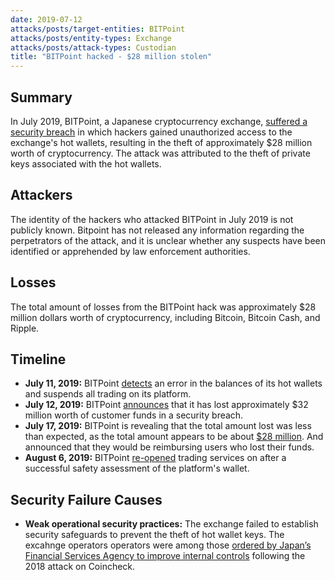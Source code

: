 ```yaml
---
date: 2019-07-12
attacks/posts/target-entities: BITPoint
attacks/posts/entity-types: Exchange
attacks/posts/attack-types: Custodian
title: "BITPoint hacked - $28 million stolen"
---
```


## Summary

In July 2019, BITPoint, a Japanese cryptocurrency exchange, [suffered a security breach](https://www.bloomberg.com/news/articles/2019-07-12/japan-s-bitpoint-loses-32m-in-lastest-crypto-exchange-hack) in which hackers gained unauthorized access to the exchange's hot wallets, resulting in the theft of approximately $28 million worth of cryptocurrency. The attack was attributed to the theft of private keys associated with the hot wallets.

## Attackers

The identity of the hackers who attacked BITPoint in July 2019 is not publicly known. Bitpoint has not released any information regarding the perpetrators of the attack, and it is unclear whether any suspects have been identified or apprehended by law enforcement authorities.

## Losses

The total amount of losses from the BITPoint hack was approximately $28 million dollars worth of cryptocurrency, including Bitcoin, Bitcoin Cash, and Ripple.

## Timeline

- **July 11, 2019:** BITPoint [detects](https://www.coindeskjapan.com/14385/) an error in the balances of its hot wallets and suspends all trading on its platform.
- **July 12, 2019:** BITPoint [announces](https://www.coindesk.com/markets/2019/07/12/bitpoint-exchange-hacked-for-32-million-in-cryptocurrency/) that it has lost approximately $32 million worth of customer funds in a security breach.
- **July 17, 2019:** BITPoint is revealing that the total amount lost was less than expected, as the total amount appears to be about [$28 million](https://coingeek.com/bitpoint-to-repay-users-following-attack/). And announced that they would be reimbursing users who lost their funds.
- **August 6, 2019:** BITPoint [re-opened](https://www.cryptonewsz.com/bitpoint-japanese-crypto-exchange-re-opens-for-trade-services-after-28-million-hack-in-mid-of-july/) trading services on after a successful safety assessment of the platform's wallet.

## Security Failure Causes

- **Weak operational security practices:** The exchange failed to establish security safeguards to prevent the theft of hot wallet keys. The excahnge operators operators were among those [ordered by Japan’s Financial Services Agency to improve internal controls](https://fintelegram.com/cybercrime-crypto-exchange-hacker-stole-32-million-in-bitpoint-attack/) following the 2018 attack on Coincheck.
